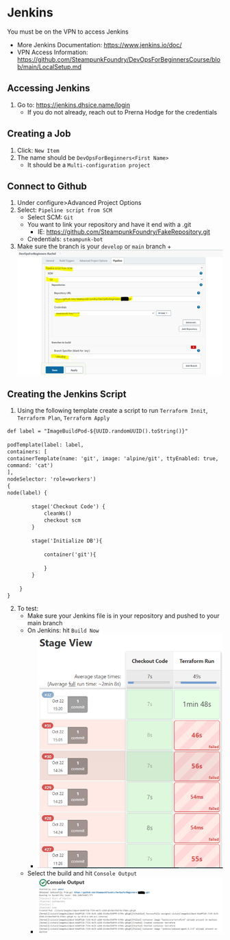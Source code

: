# Jenkins
You must be on the VPN to access Jenkins
   + More Jenkins Documentation: https://www.jenkins.io/doc/
   + VPN Access Information: https://github.com/SteampunkFoundry/DevOpsForBeginnersCourse/blob/main/LocalSetup.md

## Accessing Jenkins
1. Go to: https://jenkins.dhsice.name/login
   + If you do not already, reach out to Prerna Hodge for the credentials

## Creating a Job
1. Click: `New Item`
2. The name should be `DevOpsForBeginners<First Name>`
   + It should be a `Multi-configuration project`
   


## Connect to Github 
1. Under configure>Advanced Project Options
2. Select: `Pipeline script from SCM`
   + Select SCM: `Git`
   + You want to link your repository and have it end with a .git
     + IE: https://github.com/SteampunkFoundry/FakeRepository.git
   + Credentials: `steampunk-bot`
3. Make sure the branch is your `develop` or `main` branch
   +![Configure](https://github.com/SteampunkFoundry/DevOpsForBeginnersCourse/blob/main/imgs/PipelineSetup_jenkins.PNG)

## Creating the Jenkins Script
1. Using the following template create a script to run `Terraform Innit`, `Terraform Plan`, `Terraform Apply`
```
def label = "ImageBuildPod-${UUID.randomUUID().toString()}"

podTemplate(label: label,
containers: [
containerTemplate(name: 'git', image: 'alpine/git', ttyEnabled: true, command: 'cat')
],
nodeSelector: 'role=workers')
{
node(label) {

        stage('Checkout Code') {
            cleanWs()
            checkout scm
        }

        stage('Initialize DB'){

            container('git'){

            }
        }

    }
}
```
2. To test:
   + Make sure your Jenkins file is in your repository and pushed to your main branch
   + On Jenkins: hit `Build Now`
     + ![Builds](https://github.com/SteampunkFoundry/DevOpsForBeginnersCourse/blob/main/imgs/Builds_jenkins.PNG)
   + Select the build and hit `Console Output`
     + ![Output](https://github.com/SteampunkFoundry/DevOpsForBeginnersCourse/blob/main/imgs/ConsoleOutput_jenkins.PNG)